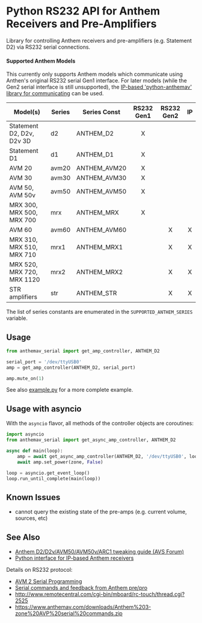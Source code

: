# Python RS232 API for Anthem Receivers and Pre-Amplifiers

Library for controlling Anthem receivers and pre-amplifiers (e.g. Statement D2) via RS232 serial connections.

#### Supported Anthem Models

This currently only supports Anthem models which communicate using Anthen's original RS232 serial Gen1 interface. For later models (while the Gen2 serial interface is still unsupported), the [IP-based 'python-anthemav' library for communicating](https://github.com/nugget/python-anthemav) can be used.

|  Model(s)                        | Series | Series Const | RS232 Gen1 | RS232 Gen2 | IP |
|  ------------------------------- | ------ | ------------ |:----------:|:----------:|:--:|
|  Statement D2, D2v, D2v 3D       | d2     | ANTHEM_D2    | X |   |   |
|  Statement D1                    | d1     | ANTHEM_D1    | X |   |   |
|  AVM 20                          | avm20  | ANTHEM_AVM20 | X |   |   |
|  AVM 30                          | avm30  | ANTHEM_AVM30 | X |   |   |
|  AVM 50, AVM 50v                 | avm50  | ANTHEM_AVM50 | X |   |   |
|  MRX 300, MRX 500, MRX 700       | mrx    | ANTHEM_MRX   | X |   |   |
|  AVM 60                          | avm60  | ANTHEM_AVM60 |  | X | X | 
|  MRX 310, MRX 510, MRX 710       | mrx1   | ANTHEM_MRX1  |   | X | X |
|  MRX 520, MRX 720, MRX 1120      | mrx2   | ANTHEM_MRX2  |   | X | X |
|  STR amplifiers                  | str    | ANTHEM_STR   |   | X | X |

The list of series constants are enumerated in the `SUPPORTED_ANTHEM_SERIES` variable.

## Usage

```python
from anthemav_serial import get_amp_controller, ANTHEM_D2

serial_port = '/dev/ttyUSB0'
amp = get_amp_controller(ANTHEM_D2, serial_port)

amp.mute_on(1)
```

See also [example.py](example.py) for a more complete example.

## Usage with asyncio

With the `asyncio` flavor, all methods of the controller objects are coroutines:

```python
import asyncio
from anthemav_serial import get_async_amp_controller, ANTHEM_D2

async def main(loop):
    amp = await get_async_amp_controller(ANTHEM_D2, '/dev/ttyUSB0', loop)
    await amp.set_power(zone, False)

loop = asyncio.get_event_loop()
loop.run_until_complete(main(loop))
```

## Known Issues

* cannot query the existing state of the pre-amps (e.g. current volume, sources, etc)

## See Also

* [Anthem D2/D2v/AVM50/AVM50v/ARC1 tweaking guide (AVS Forum)](https://www.avsforum.com/forum/90-receivers-amps-processors/678260-anthem-d2-d2v-avm50-avm50v-arc1-tweaking-guide-1510.html)
* [Python interface for IP-based Anthem receivers](https://github.com/nugget/python-anthemav)

Details on RS232 protocol:

* [AVM 2 Serial Programming](https://www.avsforum.com/forum/26-home-theater-computers/188206-rs232-control-avm-2-help.html#post1521446)
* [Serial commands and feedback from Anthem pre/pro](http://allonis.com/forum/viewtopic.php?t=2185)
* http://www.remotecentral.com/cgi-bin/mboard/rc-touch/thread.cgi?2525
* https://www.anthemav.com/downloads/Anthem%203-zone%20AVP%20serial%20commands.zip
